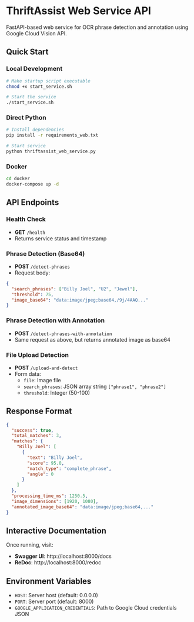 # ThriftAssist Web Service API

FastAPI-based web service for OCR phrase detection and annotation using Google Cloud Vision API.

## Quick Start

### Local Development
```bash
# Make startup script executable
chmod +x start_service.sh

# Start the service
./start_service.sh
```

### Direct Python
```bash
# Install dependencies
pip install -r requirements_web.txt

# Start service
python thriftassist_web_service.py
```

### Docker
```bash
cd docker
docker-compose up -d
```

## API Endpoints

### Health Check
- **GET** `/health`
- Returns service status and timestamp

### Phrase Detection (Base64)
- **POST** `/detect-phrases`
- Request body:
```json
{
  "search_phrases": ["Billy Joel", "U2", "Jewel"],
  "threshold": 75,
  "image_base64": "data:image/jpeg;base64,/9j/4AAQ..."
}
```

### Phrase Detection with Annotation
- **POST** `/detect-phrases-with-annotation`
- Same request as above, but returns annotated image as base64

### File Upload Detection
- **POST** `/upload-and-detect`
- Form data:
  - `file`: Image file
  - `search_phrases`: JSON array string `["phrase1", "phrase2"]`
  - `threshold`: Integer (50-100)

## Response Format

```json
{
  "success": true,
  "total_matches": 3,
  "matches": {
    "Billy Joel": [
      {
        "text": "Billy Joel",
        "score": 95.0,
        "match_type": "complete_phrase",
        "angle": 0
      }
    ]
  },
  "processing_time_ms": 1250.5,
  "image_dimensions": [1920, 1080],
  "annotated_image_base64": "data:image/jpeg;base64,..."
}
```

## Interactive Documentation

Once running, visit:
- **Swagger UI**: http://localhost:8000/docs
- **ReDoc**: http://localhost:8000/redoc

## Environment Variables

- `HOST`: Server host (default: 0.0.0.0)
- `PORT`: Server port (default: 8000)
- `GOOGLE_APPLICATION_CREDENTIALS`: Path to Google Cloud credentials JSON
